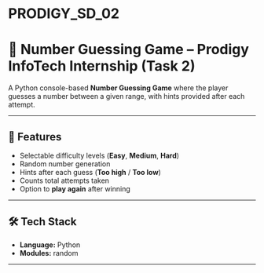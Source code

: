 # PRODIGY_SD_02
# 🎯 Number Guessing Game – Prodigy InfoTech Internship (Task 2)

A Python console-based **Number Guessing Game** where the player guesses a number between a given range, with hints provided after each attempt.  

---

## 📌 Features
- Selectable difficulty levels (**Easy**, **Medium**, **Hard**)
- Random number generation
- Hints after each guess (**Too high** / **Too low**)
- Counts total attempts taken
- Option to **play again** after winning

---

## 🛠️ Tech Stack
- **Language:** Python
- **Modules:** random

---

